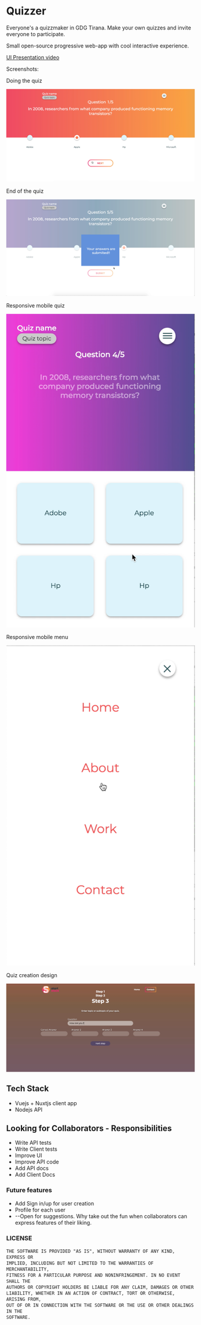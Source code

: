 # Quizzer
Everyone's a quizzmaker in GDG Tirana. Make your own quizzes and invite everyone to participate.

Small open-source progressive web-app with cool interactive experience.

[UI Presentation video](https://github.com/gdgtirana/quizzer/blob/master/docs/design/Quizzer.mov)

Screenshots:

Doing the quiz

![Screenshot 1](https://github.com/gdgtirana/quizzer/blob/master/docs/design/Screenshot-1.png "Screenshot 1")

End of the quiz

![Screenshot 2](https://github.com/gdgtirana/quizzer/blob/master/docs/design/Screenshot-2.png "Screenshot 2")

Responsive mobile quiz

![Screenshot 3](https://github.com/gdgtirana/quizzer/blob/master/docs/design/Screenshot-3.png "Screenshot 3")

Responsive mobile menu

![Screenshot 4](https://github.com/gdgtirana/quizzer/blob/master/docs/design/Screenshot-4.png "Screenshot 4")

Quiz creation design

![Screenshot 5](https://github.com/gdgtirana/quizzer/blob/master/docs/design/Screenshot-5.png "Screenshot 5")

## Tech Stack
* Vuejs + Nuxtjs client app
* Nodejs API

## Looking for Collaborators - Responsibilities
* Write API tests
* Write Client tests
* Improve UI
* Improve API code
* Add API docs
* Add Client Docs

### Future features
* Add Sign in/up for user creation
* Profile for each user
* --Open for suggestions. Why take out the fun when collaborators can express features of their liking.


### LICENSE
```
THE SOFTWARE IS PROVIDED "AS IS", WITHOUT WARRANTY OF ANY KIND, EXPRESS OR
IMPLIED, INCLUDING BUT NOT LIMITED TO THE WARRANTIES OF MERCHANTABILITY,
FITNESS FOR A PARTICULAR PURPOSE AND NONINFRINGEMENT. IN NO EVENT SHALL THE
AUTHORS OR COPYRIGHT HOLDERS BE LIABLE FOR ANY CLAIM, DAMAGES OR OTHER
LIABILITY, WHETHER IN AN ACTION OF CONTRACT, TORT OR OTHERWISE, ARISING FROM,
OUT OF OR IN CONNECTION WITH THE SOFTWARE OR THE USE OR OTHER DEALINGS IN THE
SOFTWARE.
```
